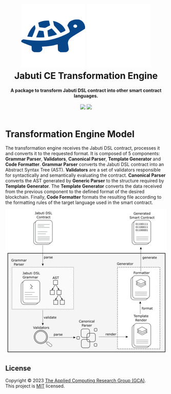 <h1 align="center">
  <br>
  <img src="light.png#gh-light-mode-only" width="200" alt="Jabuti DSL">
  <img src="dark.png#gh-dark-mode-only" width="200" alt="Jabuti DSL">
  <br>
  Jabuti CE Transformation Engine
  <br>
</h1>

<h4 align="center">A package to transform Jabuti DSL contract into other smart contract languages.</h4>

<div align="center">
  <img src="https://img.shields.io/badge/hyperledger-2F3134?style=for-the-badge&logo=hyperledger&logoColor=white">
  <img src="https://img.shields.io/badge/Ethereum-3C3C3D?style=for-the-badge&logo=Ethereum&logoColor=white">
  
</div>

<br>

# Transformation Engine Model
The transformation engine receives the Jabuti DSL contract, processes it and converts it to the requested format. It is composed of 5 components: **Grammar Parser**, **Validators**, **Canonical Parser**, **Template Generator** and **Code Formatter**. **Grammar Parser** converts the Jabuti DSL contract into an Abstract Syntax Tree (AST). **Validators** are a set of validators responsible for syntactically and semantically evaluating the contract. **Canonical Parser** converts the AST generated by **Generic Parser** to the structure required by **Template Generator**. The **Template Generator** converts the data received from the previous component to the defined format of the desired blockchain. Finally, **Code Formatter** formats the resulting file according to the formatting rules of the target language used in the smart contract.

<img src="transformation-engine.png">

## License

Copyright © 2023 [The Applied Computing Research Group (GCA)](https://github.com/gca-research-group).<br />
This project is [MIT](https://github.com/gca-research-group/jabuti-dsl-language-model-transformation/blob/master/LICENSE) licensed.